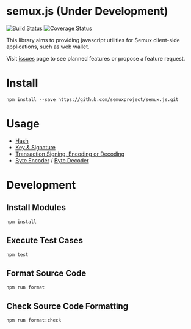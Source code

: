 # semux.js (Under Development)

[![Build Status](https://travis-ci.org/semuxproject/semux.js.svg?branch=master)](https://travis-ci.org/semuxproject/semux.js)
[![Coverage Status](https://coveralls.io/repos/github/semuxproject/semux.js/badge.svg?branch=master)](https://coveralls.io/github/semuxproject/semux.js?branch=master)

This library aims to providing javascript utilities for Semux client-side applications, such as web wallet.

Visit [issues](https://github.com/semuxproject/semux.js/issues) page to see planned features or propose a feature request.

# Install

```
npm install --save https://github.com/semuxproject/semux.js.git
```

# Usage

- [Hash](src/lib/Hash.spec.ts)
- [Key & Signature](src/lib/Key.spec.ts)
- [Transaction Signing, Encoding or Decoding](src/lib/Transaction.spec.ts)
- [Byte Encoder](src/lib/SimpleEncoder.spec.ts) / [Byte Decoder](src/lib/SimpleDecoder.spec.ts)

# Development

## Install Modules

```
npm install
```

## Execute Test Cases

```
npm test
``` 

## Format Source Code

```
npm run format
```

## Check Source Code Formatting

```
npm run format:check
```
